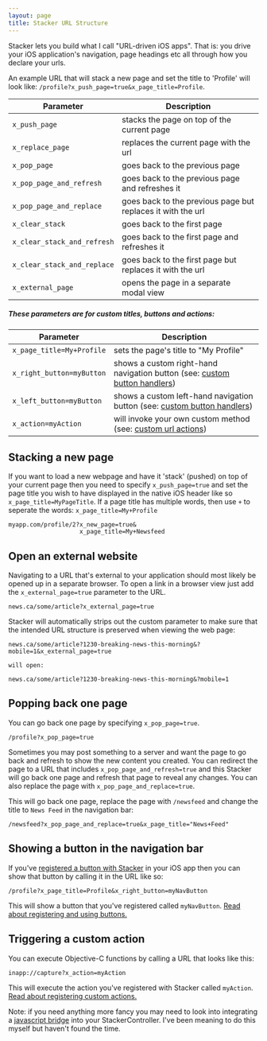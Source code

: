 ```yaml
---
layout: page
title: Stacker URL Structure
---
```


Stacker lets you build what I call "URL-driven iOS apps". That is: you drive your iOS application's navigation, page headings etc all through how you declare your urls. 

An example URL that will stack a new page and set the title to 'Profile' will look like: `/profile?x_push_page=true&x_page_title=Profile`. 

Parameter  | Description
------------- | -------------
`x_push_page` | stacks the page on top of the current page
`x_replace_page` | replaces the current page with the url
`x_pop_page` | goes back to the previous page
`x_pop_page_and_refresh` | goes back to the previous page and refreshes it 
`x_pop_page_and_replace` | goes back to the previous page but replaces it with the url
`x_clear_stack` | goes back to the first page
`x_clear_stack_and_refresh` | goes back to the first page and refreshes it
`x_clear_stack_and_replace` | goes back to the first page but replaces it with the url
`x_external_page` | opens the page in a separate modal view

##### These parameters are for custom titles, buttons and actions:

Parameter  | Description
------------- | -------------
`x_page_title=My+Profile`  | sets the page's title to "My Profile"
`x_right_button=myButton` | shows a custom right-hand navigation button (see: [custom button handlers](#))
`x_left_button=myButton` | shows a custom left-hand navigation button (see: [custom button handlers](#))
`x_action=myAction` | will invoke your own custom method (see: [custom url actions](#))


## Stacking a new page

If you want to load a new webpage and have it 'stack' (pushed) on top of your current page then you need to specify `x_push_page=true` and set the page title you wish to have displayed in the native iOS header like so `x_page_title=MyPageTitle`. If a page title has multiple words, then use `+` to seperate the words: `x_page_title=My+Profile`

```
myapp.com/profile/2?x_new_page=true&
                    x_page_title=My+Newsfeed
```

## Open an external website

Navigating to a URL that's external to your application should most likely be opened up in a separate browser. To open a link in a browser view just add the `x_external_page=true` parameter to the URL.

```
news.ca/some/article?x_external_page=true
```

Stacker will automatically strips out the custom parameter to make sure that the intended URL structure is preserved when viewing the web page:

```
news.ca/some/article?1230-breaking-news-this-morning&?mobile=1&x_external_page=true

will open:

news.ca/some/article?1230-breaking-news-this-morning&?mobile=1
```

## Popping back one page

You can go back one page by specifying `x_pop_page=true`. 

```
/profile?x_pop_page=true
```

Sometimes you may post something to a server and want the page to go back and refresh to show the new content you created. You can redirect the page to a URL that includes `x_pop_page_and_refresh=true` and this Stacker will go back one page and refresh that page to reveal any changes. You can also replace the page with `x_pop_page_and_replace=true`.

This will go back one page, replace the page with `/newsfeed` and change the title to `News Feed` in the navigation bar:
```
/newsfeed?x_pop_page_and_replace=true&x_page_title="News+Feed"
```

## Showing a button in the navigation bar

If you've [registered a button with Stacker]({{site.baseurl}}/docs/custom-buttons) in your iOS app then you can show that button by calling it in the URL like so:

```
/profile?x_page_title=Profile&x_right_button=myNavButton
```

This will show a button that you've registered called `myNavButton`. [Read about registering and using buttons.]({{site.baseurl}}/docs/custom-buttons)

## Triggering a custom action

You can execute Objective-C functions by calling a URL that looks like this:

```
inapp://capture?x_action=myAction
```

This will execute the action you've registered with Stacker called `myAction`. [Read about registering custom actions.]({{site.baseurl}}/docs/custom-actions)

Note: if you need anything more fancy you may need to look into integrating a [javascript bridge](https://github.com/marcuswestin/WebViewJavascriptBridge) into your StackerController. I've been meaning to do this myself but haven't found the time.

